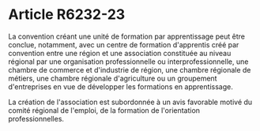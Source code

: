 # Article R6232-23

La convention créant une unité de formation par apprentissage peut être conclue, notamment, avec un centre de formation d'apprentis créé par convention entre une région et une association constituée au niveau régional par une organisation professionnelle ou interprofessionnelle, une chambre de commerce et d'industrie de région, une chambre régionale de métiers, une chambre régionale d'agriculture ou un groupement d'entreprises en vue de développer les formations en apprentissage. 

  
La création de l'association est subordonnée à un avis favorable motivé du comité régional de l'emploi, de la formation de l'orientation professionnelles.